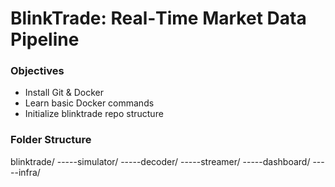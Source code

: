 # BlinkTrade: Real‑Time Market Data Pipeline

### Objectives

- Install Git & Docker
- Learn basic Docker commands
- Initialize blinktrade repo structure

### Folder Structure

blinktrade/
-----simulator/
-----decoder/
-----streamer/
-----dashboard/
-----infra/

